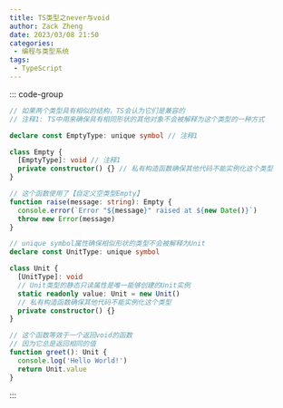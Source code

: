```yaml
---
title: TS类型之never与void
author: Zack Zheng
date: 2023/03/08 21:50
categories:
 - 编程与类型系统
tags:
 - TypeScript
---
```


<simple-img src="https://gitee.com/zackzhengxy/picGallery/raw/main/imgs/TS类型之never与void.svg" />


::: code-group

```ts [自定义空类型]
// 如果两个类型具有相似的结构，TS会认为它们是兼容的
// 注释1: TS中用来确保具有相同形状的其他对象不会被解释为这个类型的一种方式

declare const EmptyType: unique symbol // 注释1

class Empty {
  [EmptyType]: void // 注释1
  private constructor() {} // 私有构造函数确保其他代码不能实例化这个类型
}

// 这个函数使用了【自定义空类型Empty】
function raise(message: string): Empty {
  console.error(`Error "${message}" raised at ${new Date()}`)
  throw new Error(message)
}
```

```ts [自定义单元类型]
// unique symbol属性确保相似形状的类型不会被解释为Unit
declare const UnitType: unique symbol

class Unit {
  [UnitType]: void
  // Unit类型的静态只读属性是唯一能够创建的Unit实例
  static readonly value: Unit = new Unit()
  // 私有构造函数确保其他代码不能实例化这个类型
  private constructor() {}
}

// 这个函数等效于一个返回void的函数
// 因为它总是返回相同的值
function greet(): Unit {
  console.log('Hello World!')
  return Unit.value
}
```

:::


